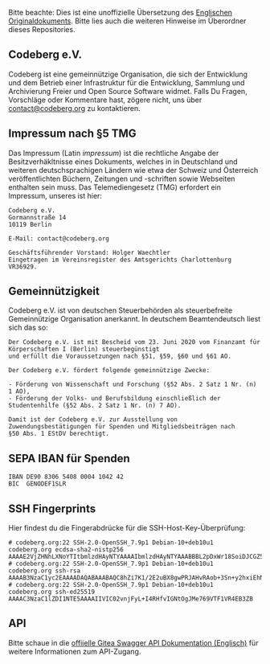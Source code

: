 Bitte beachte: Dies ist eine unoffizielle Übersetzung des [Englischen Originaldokuments](../Imprint.md). Bitte lies auch die weiteren Hinweise im Überordner dieses Repositories.

## Codeberg e.V.

Codeberg ist eine gemeinnützige Organisation, die sich der Entwicklung und dem Betrieb einer Infrastruktur für die Entwicklung, Sammlung und Archivierung Freier und Open Source Software widmet. Falls Du Fragen, Vorschläge oder Kommentare hast, zögere nicht, uns über [contact@codeberg.org](mailto:contact@codeberg.org) zu kontaktieren.

## Impressum nach §5 TMG 

Das Impressum (Latin _impressum_) ist die rechtliche Angabe der Besitzverhäkltnisse eines Dokuments, welches in in Deutschland und weiteren deutschsprachigen Ländern wie etwa der Schweiz und Österreich veröffentlichten Büchern, Zeitungen und -schriften sowie Webseiten enthalten sein muss. Das Telemediengesetz (TMG) erfordert ein Impressum, unseres ist hier:

```text
Codeberg e.V.
Gormannstraße 14
10119 Berlin

E-Mail: contact@codeberg.org

Geschäftsführender Vorstand: Holger Waechtler
Eingetragen im Vereinsregister des Amtsgerichts Charlottenburg VR36929.
```

## Gemeinnützigkeit 

Codeberg e.V. ist von deutschen Steuerbehörden als steuerbefreite Gemeinnützige Organisation anerkannt. In deutschem Beamtendeutsch liest sich das so:

```text
Der Codeberg e.V. ist mit Bescheid vom 23. Juni 2020 vom Finanzamt für Körperschaften I (Berlin) steuerbegünstigt
und erfüllt die Voraussetzungen nach §51, §59, §60 und §61 AO.

Der Codeberg e.V. fördert folgende gemeinnützige Zwecke:

- Förderung von Wissenschaft und Forschung (§52 Abs. 2 Satz 1 Nr. (n) 1 AO),
- Förderung der Volks- und Berufsbildung einschließlich der Studentenhilfe (§52 Abs. 2 Satz 1 Nr. (n) 7 AO).

Damit ist der Codeberg e.V. zur Ausstellung von Zuwendungsbestätigungen für Spenden und Mitgliedsbeiträgen nach
§50 Abs. 1 EStDV berechtigt.
```


## SEPA IBAN für Spenden

```text
IBAN DE90 8306 5408 0004 1042 42
BIC  GENODEF1SLR
```


## SSH Fingerprints

Hier findest du die Fingerabdrücke für die SSH-Host-Key-Überprüfung:

```text
# codeberg.org:22 SSH-2.0-OpenSSH_7.9p1 Debian-10+deb10u1
codeberg.org ecdsa-sha2-nistp256 AAAAE2VjZHNhLXNoYTItbmlzdHAyNTYAAAAIbmlzdHAyNTYAAABBBL2pDxWr18SoiDJCGZ5LmxPygTlPu+cCKSkpqkvCyQzl5xmIMeKNdfdBpfbCGDPoZQghePzFZkKJNR/v9Win3Sc=
# codeberg.org:22 SSH-2.0-OpenSSH_7.9p1 Debian-10+deb10u1
codeberg.org ssh-rsa AAAAB3NzaC1yc2EAAAADAQABAAABAQC8hZi7K1/2E2uBX8gwPRJAHvRAob+3Sn+y2hxiEhN0buv1igjYFTgFO2qQD8vLfU/HT/P/rqvEeTvaDfY1y/vcvQ8+YuUYyTwE2UaVU5aJv89y6PEZBYycaJCPdGIfZlLMmjilh/Sk8IWSEK6dQr+g686lu5cSWrFW60ixWpHpEVB26eRWin3lKYWSQGMwwKv4LwmW3ouqqs4Z4vsqRFqXJ/eCi3yhpT+nOjljXvZKiYTpYajqUC48IHAxTWugrKe1vXWOPxVXXMQEPsaIRc2hpK+v1LmfB7GnEGvF1UAKnEZbUuiD9PBEeD5a1MZQIzcoPWCrTxipEpuXQ5Tni4mN
# codeberg.org:22 SSH-2.0-OpenSSH_7.9p1 Debian-10+deb10u1
codeberg.org ssh-ed25519 AAAAC3NzaC1lZDI1NTE5AAAAIIVIC02vnjFyL+I4RHfvIGNtOgJMe769VTF1VR4EB3ZB
```

## API

Bitte schaue in die [offiielle Gitea Swagger API Dokumentation (Englisch)](https://docs.gitea.io/en-us/api-usage/) für weitere Informationen zum API-Zugang.
